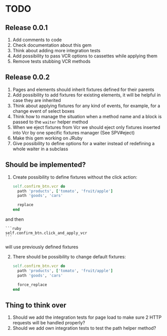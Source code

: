 # TODO

## Release 0.0.1

1. Add comments to code
2. Check documentation about this gem
3. Think about adding more integration tests
4. Add possibility to pass VCR options to cassettes while applying them
5. Remove tests stubbing VCR methods

## Release 0.0.2

1. Pages and elements should inherit fixtures defined for their parents
2. Add possibility to add fixtures for existing elements, it will be helpful in case they are inherited
3. Think about applying fixtures for any kind of events, for example, for a change event of select boxes
4. Think how to manage the situation when a method name and a block is passed to the `waiter` helper method
5. When we eject fixtures from Vcr we should eject only fixtures inserted into Vcr by one specific fixtures manager (See SPV#eject)
6. Make this gem working on JRuby
7. Give possibility to define options for a waiter instead of redefining a whole waiter in a subclass

## Should be implemented?

1. Create possibility to define fixtures without the click action:

    ```ruby
    self.confirm_btn.vcr do
      path 'products', ['tomato', 'fruit/apple']
      path 'goods', 'cars'

      replace
    end
    ```

  and then

    ```ruby
    self.confirm_btn.click_and_apply_vcr
    ```

  will use previously defined fixtures

2. There should be possibility to change default fixtures:

    ```ruby
    self.confirm_btn.vcr do
      path 'products', ['tomato', 'fruit/apple']
      path 'goods', 'cars'

      force_replace
    end
    ```

## Thing to think over

1. Should we add the integration tests for page load to make sure 2 HTTP requests will be handled properly?
2. Should we add own integration tests to test the path helper method?
